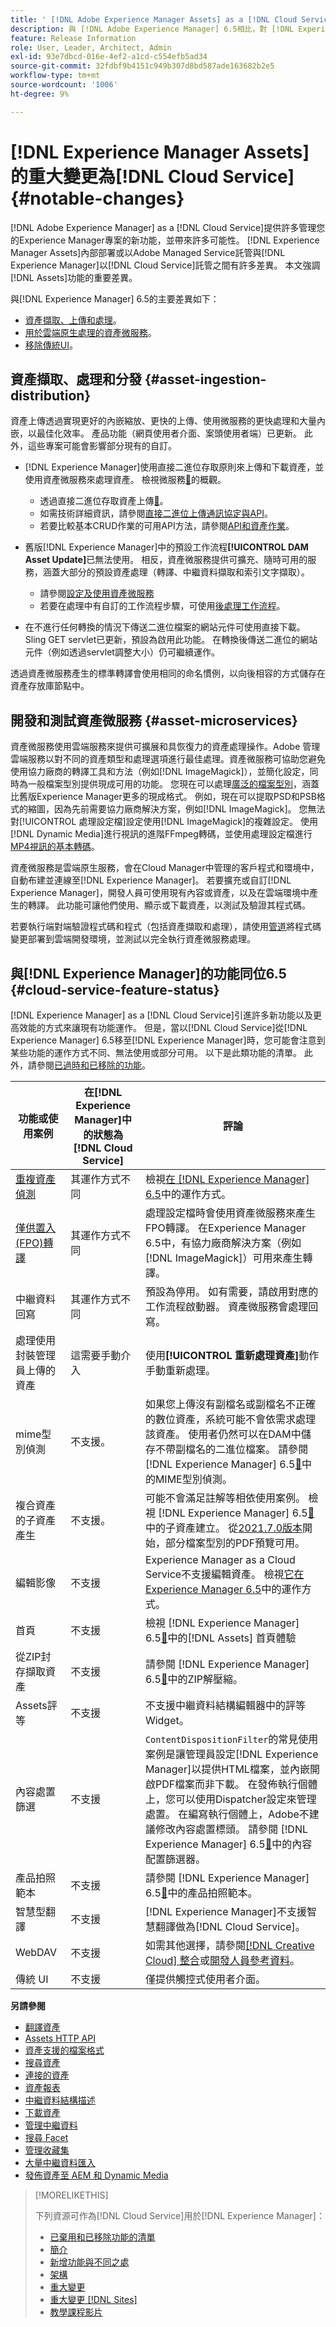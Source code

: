 ```yaml
---
title: ' [!DNL Adobe Experience Manager Assets] as a [!DNL Cloud Service]中的重大變更'
description: 與 [!DNL Adobe Experience Manager] 6.5相比，對 [!DNL Experience Manager] 中的 [!DNL Adobe Experience Manager Assets] 做為 [!DNL Cloud Service] 的重大變更。
feature: Release Information
role: User, Leader, Architect, Admin
exl-id: 93e7dbcd-016e-4ef2-a1cd-c554efb5ad34
source-git-commit: 32fdbf9b4151c949b307d8bd587ade163682b2e5
workflow-type: tm+mt
source-wordcount: '1006'
ht-degree: 9%

---
```


# [!DNL Experience Manager Assets]的重大變更為[!DNL Cloud Service] {#notable-changes}

[!DNL Adobe Experience Manager] as a [!DNL Cloud Service]提供許多管理您的Experience Manager專案的新功能，並帶來許多可能性。 [!DNL Experience Manager Assets]內部部署或以Adobe Managed Service託管與[!DNL Experience Manager]以[!DNL Cloud Service]託管之間有許多差異。 本文強調[!DNL Assets]功能的重要差異。

與[!DNL Experience Manager] 6.5的主要差異如下：

* [資產擷取、上傳和處理](#asset-ingestion)。
* [用於雲端原生處理的資產微服務](#asset-microservices)。
* [移除傳統UI](#classic-ui)。

## 資產擷取、處理和分發 {#asset-ingestion-distribution}

資產上傳透過實現更好的內嵌縮放、更快的上傳、使用微服務的更快處理和大量內嵌，以最佳化效率。 產品功能（網頁使用者介面、案頭使用者端）已更新。 此外，這些專案可能會影響部分現有的自訂。

* [!DNL Experience Manager]使用直接二進位存取原則來上傳和下載資產，並使用資產微服務來處理資產。 檢視微服務[&#128279;](/help/assets/asset-microservices-overview.md)的概觀。
   * 透過直接二進位存取資產上傳[&#128279;](/help/assets/asset-microservices-overview.md#asset-upload-with-direct-binary-access)。
   * 如需技術詳細資訊，請參閱[直接二進位上傳通訊協定與API](/help/assets/developer-reference-material-apis.md#upload-binary)。
   * 若要比較基本CRUD作業的可用API方法，請參閱[API和資產作業](/help/assets/developer-reference-material-apis.md#use-cases-and-apis)。
* 舊版[!DNL Experience Manager]中的預設工作流程&#x200B;**[!UICONTROL DAM Asset Update]**&#x200B;已無法使用。 相反，資產微服務提供可擴充、隨時可用的服務，涵蓋大部分的預設資產處理（轉譯、中繼資料擷取和索引文字擷取）。
   * 請參閱[設定及使用資產微服務](/help/assets/asset-microservices-configure-and-use.md)
   * 若要在處理中有自訂的工作流程步驟，可使用[後處理工作流程](/help/assets/asset-microservices-configure-and-use.md#post-processing-workflows)。

* 在不進行任何轉換的情況下傳送二進位檔案的網站元件可使用直接下載。 Sling GET servlet已更新，預設為啟用此功能。 在轉換後傳送二進位的網站元件（例如透過servlet調整大小）仍可繼續運作。

透過資產微服務產生的標準轉譯會使用相同的命名慣例，以向後相容的方式儲存在資產存放庫節點中。

## 開發和測試資產微服務 {#asset-microservices}

資產微服務使用雲端服務來提供可擴展和具恢復力的資產處理操作。Adobe 管理雲端服務以對不同的資產類型和處理選項進行最佳處理。資產微服務可協助您避免使用協力廠商的轉譯工具和方法（例如[!DNL ImageMagick]），並簡化設定，同時為一般檔案型別提供現成可用的功能。 您現在可以處理[廣泛的檔案型別](/help/assets/file-format-support.md)，涵蓋比舊版Experience Manager更多的現成格式。 例如，現在可以提取PSD和PSB格式的縮圖，因為先前需要協力廠商解決方案，例如[!DNL ImageMagick]。 您無法對[!UICONTROL 處理設定檔]設定使用[!DNL ImageMagick]的複雜設定。 使用[!DNL Dynamic Media]進行視訊的進階FFmpeg轉碼，並使用處理設定檔進行[MP4視訊的基本轉碼](/help/assets/manage-video-assets.md#transcode-video)。

資產微服務是雲端原生服務，會在Cloud Manager中管理的客戶程式和環境中，自動布建並連線至[!DNL Experience Manager]。 若要擴充或自訂[!DNL Experience Manager]，開發人員可使用現有內容或資產，以及在雲端環境中產生的轉譯。 此功能可讓他們使用、顯示或下載資產，以測試及驗證其程式碼。

若要執行端對端驗證程式碼和程式（包括資產擷取和處理），請使用[管道](/help/implementing/cloud-manager/configuring-pipelines/introduction-ci-cd-pipelines.md)將程式碼變更部署到雲端開發環境，並測試以完全執行資產微服務處理。

## 與[!DNL Experience Manager]的功能同位6.5 {#cloud-service-feature-status}

[!DNL Experience Manager] as a [!DNL Cloud Service]引進許多新功能以及更高效能的方式來讓現有功能運作。 但是，當以[!DNL Cloud Service]從[!DNL Experience Manager] 6.5移至[!DNL Experience Manager]時，您可能會注意到某些功能的運作方式不同、無法使用或部分可用。 以下是此類功能的清單。 此外，請參閱[已過時和已移除的功能](/help/release-notes/deprecated-removed-features.md)。

| 功能或使用案例 | 在[!DNL Experience Manager]中的狀態為[!DNL Cloud Service] | 評論 |
|-----|-----|-----|
| [重複資產偵測](/help/assets/detect-duplicate-assets.md) | 其運作方式不同 | 檢視[在 [!DNL Experience Manager] 6.5](https://experienceleague.adobe.com/en/docs/experience-manager-65/content/assets/managing/duplicate-detection)中的運作方式。 |
| [僅供置入(FPO)轉譯](/help/assets/configure-fpo-renditions.md) | 其運作方式不同 | 處理設定檔時會使用資產微服務來產生FPO轉譯。 在Experience Manager 6.5中，有協力廠商解決方案（例如[!DNL ImageMagick]）可用來產生轉譯。 |
| 中繼資料回寫 | 其運作方式不同 | 預設為停用。 如有需要，請啟用對應的工作流程啟動器。 資產微服務會處理回寫。 |
| 處理使用封裝管理員上傳的資產 | 這需要手動介入 | 使用&#x200B;**[!UICONTROL 重新處理資產]**&#x200B;動作手動重新處理。 |
| mime型別偵測 | 不支援。 | 如果您上傳沒有副檔名或副檔名不正確的數位資產，系統可能不會依需求處理該資產。 使用者仍然可以在DAM中儲存不帶副檔名的二進位檔案。 請參閱 [!DNL Experience Manager] 6.5[&#128279;](https://experienceleague.adobe.com/en/docs/experience-manager-65/content/assets/administer/detect-asset-mime-type-with-tika)中的MIME型別偵測。 |
| 複合資產的子資產產生 | 不支援。 | 可能不會滿足註解等相依使用案例。 檢視 [!DNL Experience Manager] 6.5[&#128279;](https://experienceleague.adobe.com/en/docs/experience-manager-65/content/assets/managing/managing-linked-subassets#generate-subassets)中的子資產建立。 從[2021.7.0版本](/help/release-notes/release-notes-cloud/release-notes-current.md)開始，部分檔案型別的PDF預覽可用。 |
| 編輯影像 | 不支援 | Experience Manager as a Cloud Service不支援編輯資產。 檢視[它在Experience Manager 6.5](https://experienceleague.adobe.com/en/docs/experience-manager-65/content/assets/managing/manage-assets#editing-images)中的運作方式。 |
| 首頁 | 不支援 | 檢視 [!DNL Experience Manager] 6.5[&#128279;](https://experienceleague.adobe.com/en/docs/experience-manager-65/content/assets/using/assets-home-page)中的[!DNL Assets] 首頁體驗 |
| 從ZIP封存擷取資產 | 不支援 | 請參閱 [!DNL Experience Manager] 6.5[&#128279;](https://experienceleague.adobe.com/en/docs/experience-manager-65/content/assets/managing/manage-assets#extractzip)中的ZIP解壓縮。 |
| Assets評等 | 不支援 | 不支援中繼資料結構編輯器中的評等Widget。 |
| 內容處置篩選 | 不支援 | `ContentDispositionFilter`的常見使用案例是讓管理員設定[!DNL Experience Manager]以提供HTML檔案，並內嵌開啟PDF檔案而非下載。 在發佈執行個體上，您可以使用Dispatcher設定來管理處置。 在編寫執行個體上，Adobe不建議修改內容處置標頭。 請參閱 [!DNL Experience Manager] 6.5[&#128279;](https://experienceleague.adobe.com/en/docs/experience-manager-65/content/security/content-disposition-filter)中的內容配置篩選器。 |
| 產品拍照範本 | 不支援 | 請參閱 [!DNL Experience Manager] 6.5[&#128279;](https://experienceleague.adobe.com/en/docs/experience-manager-65/content/sites/authoring/projects/managing-product-information)中的產品拍照範本。 |
| 智慧型翻譯 | 不支援 | [!DNL Experience Manager]不支援智慧翻譯做為[!DNL Cloud Service]。 |
| WebDAV | 不支援 | 如需其他選擇，請參閱[[!DNL Creative Cloud] 整合](/help/assets/aem-cc-integration-best-practices.md)或[開發人員參考資料](/help/assets/developer-reference-material-apis.md)。 |
| 傳統 UI | 不支援 | 僅提供觸控式使用者介面。 |

**另請參閱**

* [翻譯資產](translate-assets.md)
* [Assets HTTP API](mac-api-assets.md)
* [資產支援的檔案格式](file-format-support.md)
* [搜尋資產](search-assets.md)
* [連接的資產](use-assets-across-connected-assets-instances.md)
* [資產報表](asset-reports.md)
* [中繼資料結構描述](metadata-schemas.md)
* [下載資產](download-assets-from-aem.md)
* [管理中繼資料](manage-metadata.md)
* [搜尋 Facet](search-facets.md)
* [管理收藏集](manage-collections.md)
* [大量中繼資料匯入](metadata-import-export.md)
* [發佈資產至 AEM 和 Dynamic Media](/help/assets/publish-assets-to-aem-and-dm.md)

>[!MORELIKETHIS]
>
>下列資源可作為[!DNL Cloud Service]用於[!DNL Experience Manager]：
>
>* [已棄用和已移除功能的清單](/help/release-notes/deprecated-removed-features.md)
>* [簡介](/help/overview/introduction.md)
>* [新增功能與不同之處](/help/overview/what-is-new-and-different.md)
>* [架構](/help/overview/architecture.md)
>* [重大變更](/help/release-notes/aem-cloud-changes.md)
>* [重大變更 [!DNL Sites]](/help/sites-cloud/sites-cloud-changes.md)
>* [教學課程影片](https://experienceleague.adobe.com/en/docs/experience-manager-learn/cloud-service/overview)
